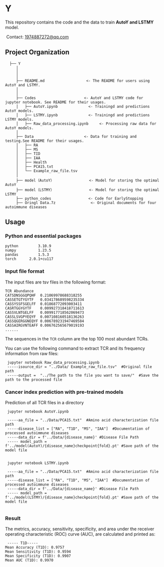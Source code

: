 # Y

This repository contains the code and the data to train **AutoY and LSTMY** model.

​    Contact: 1974887272@qq.com
## Project Organization
      ├── Y                     
         │
         │
         │     
         ├── README.md                   <- The README for users using AutoY and LSTMY.
         │
         │
         ├── Codes                      <- AutoY and LSTMY code for jupyter notebook. See README for their usages.
         │   ├── AutoY.ipynb              <- Trainingd and predictions AutoY models.
         │   ├── LSTMY.ipynb              <- Trainingd and predictions LSTMY models. 
         │   ├── Raw_data_processing.ipynb     <- Processing raw data for AutoY models.
         │
         ├── Data                       <- Data for training and testing.See README for their usages.
         │   ├── RA
         │   ├── MS                   
         │   ├── TID                     
         │   ├── IAA                   
         │   ├── Health   
         │   ├── PCA15.txt  
         │   └── Example_raw_file.tsv        
         │
         ├── model（AutoY）                <- Model for storing the optimal AutoY  
         ├── model（LSTMY）                <- Model for storing the optimal LSTMY    
         ├── python_codes                 <- Code for EarlyStopping    
         ├── Oringl Data.7z                <- Original documents for four autoimmune diseases    
       
             

## Usage

### Python and essential packages

```
python         3.10.9
numpy          1.23.5
pandas         1.5.3
torch      2.0.1+cu117
```

### Input file format

The input files are tsv files in the following format:

```
TCR	Abundance
CATSDNSGGQPQHF	0.21069978688318255
CASSETGTYGYTF	0.034178689598235334
CASSYSSFSGELFF	0.01868772093003411
CASRTGGYGYTF	0.009927318418711613
CASSVLNTGELFF	0.009917718562069473
CASSLSVGPYEQYF	0.007108160518136263
CASSQGERGGNEQYF	0.006789231947469584
CASSAIRGVNTEAFF	0.006762565679019193
......
```

The sequences in the `TCR` column are the top 100 most abundant TCRs.

You can use the following command to extract TCR and its frequency information from raw files:

```
 jupyter notebook Raw_data_processing.ipynb 
 -----isource_dir = "../Data/ Example_raw_file.tsv"  #Original file path
 -----output =  "../The path to the file you want to save/"  #Save the path to the processed file
```

### Cancer index prediction with pre-trained models

Prediction of all TCR files in a directory

```
 jupyter notebook AutoY.ipynb 
 
 -----aa_file = "../Data/PCA15.txt"  #Amino acid characterization file path
 -----disease_list = ["RA", "T1D", "MS", "IAA"]  #Documentation of processed autoimmune diseases
 -----data_dir = f'../Data/{disease_name}' #Disease File Path
 ----- model_path = f'../model(AutoY)/{disease_name}checkpoint{fold}.pt' #Save path of the model file
 
```
```
 jupyter notebook LSTMY.ipynb 
 
 -----aa_file = "../Data/PCA15.txt"  #Amino acid characterization file path
 -----disease_list = ["RA", "T1D", "MS", "IAA"]  #Documentation of processed autoimmune diseases
 -----data_dir = f'../Data/{disease_name}' #Disease File Path
 ----- model_path = f'../model(LSTMY)/{disease_name}checkpoint{fold}.pt' #Save path of the model file
 
```
### Result

The metrics, accuracy, sensitivity, specificity, and area under the receiver operating characteristic (ROC) curve (AUC), are calculated and printed as:
``` 
 ----- T1D-----
Mean Accuracy (T1D): 0.9757
Mean Sensitivity (T1D): 0.9594
Mean Specificity (T1D): 0.9907
Mean AUC (T1D): 0.9970

```


